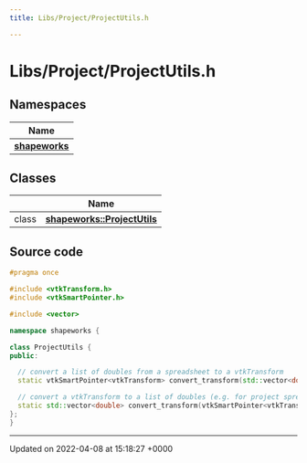 ```yaml
---
title: Libs/Project/ProjectUtils.h

---
```


# Libs/Project/ProjectUtils.h



## Namespaces

| Name           |
| -------------- |
| **[shapeworks](../Namespaces/namespaceshapeworks.md)**  |

## Classes

|                | Name           |
| -------------- | -------------- |
| class | **[shapeworks::ProjectUtils](../Classes/classshapeworks_1_1ProjectUtils.md)**  |




## Source code

```cpp
#pragma once

#include <vtkTransform.h>
#include <vtkSmartPointer.h>

#include <vector>

namespace shapeworks {

class ProjectUtils {
public:

  // convert a list of doubles from a spreadsheet to a vtkTransform
  static vtkSmartPointer<vtkTransform> convert_transform(std::vector<double> list);

  // convert a vtkTransform to a list of doubles (e.g. for project spreadsheet)
  static std::vector<double> convert_transform(vtkSmartPointer<vtkTransform> transform);
};
}
```


-------------------------------

Updated on 2022-04-08 at 15:18:27 +0000
